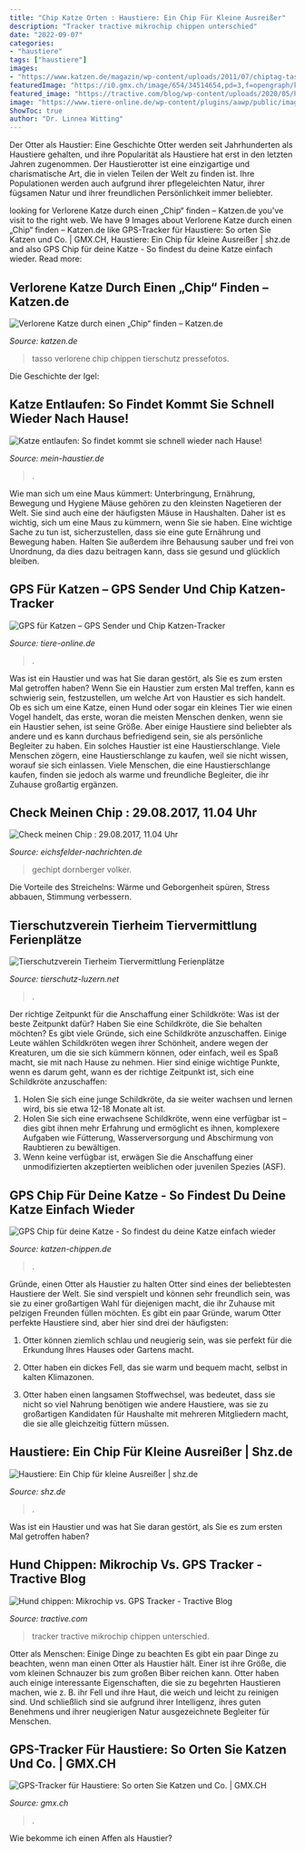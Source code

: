 ```yaml
---
title: "Chip Katze Orten : Haustiere: Ein Chip Für Kleine Ausreißer"
description: "Tracker tractive mikrochip chippen unterschied"
date: "2022-09-07"
categories:
- "haustiere"
tags: ["haustiere"]
images:
- "https://www.katzen.de/magazin/wp-content/uploads/2011/07/chiptag-tasso-tierschutz-tasso-pressefotos.jpg"
featuredImage: "https://i0.gmx.ch/image/654/34514654,pd=3,f=opengraph/katze.jpg"
featured_image: "https://tractive.com/blog/wp-content/uploads/2020/05/header_image_microchip_vs_gps-tracker-1-768x512.jpg"
image: "https://www.tiere-online.de/wp-content/plugins/aawp/public/image.php?url=aHR0cHM6Ly9tLm1lZGlhLWFtYXpvbi5jb20vaW1hZ2VzL0kvNTF0SDNLNk10WUwuanBn"
ShowToc: true
author: "Dr. Linnea Witting"
---
```



Der Otter als Haustier: Eine Geschichte
Otter werden seit Jahrhunderten als Haustiere gehalten, und ihre Popularität als Haustiere hat erst in den letzten Jahren zugenommen. Der Haustierotter ist eine einzigartige und charismatische Art, die in vielen Teilen der Welt zu finden ist. Ihre Populationen werden auch aufgrund ihrer pflegeleichten Natur, ihrer fügsamen Natur und ihrer freundlichen Persönlichkeit immer beliebter.

	

		
looking for Verlorene Katze durch einen „Chip“ finden – Katzen.de you've visit to the right web. We have 9 Images about Verlorene Katze durch einen „Chip“ finden – Katzen.de like GPS-Tracker für Haustiere: So orten Sie Katzen und Co. | GMX.CH, Haustiere: Ein Chip für kleine Ausreißer | shz.de and also GPS Chip für deine Katze - So findest du deine Katze einfach wieder. Read more:
		
    
## Verlorene Katze Durch Einen „Chip“ Finden – Katzen.de

<img loading=lazy src="https://www.katzen.de/magazin/wp-content/uploads/2011/07/chiptag-tasso-tierschutz-tasso-pressefotos.jpg" onerror="this.onerror=null;this.src='https://tse4.mm.bing.net/th?id=OIP.mz2inN_LN81LEADeptUkiwHaE-&amp;pid=15.1';" alt="Verlorene Katze durch einen „Chip“ finden – Katzen.de">

_Source: katzen.de_

>tasso verlorene chip chippen tierschutz pressefotos. 

	

Die Geschichte der Igel:

    
## Katze Entlaufen: So Findet Kommt Sie Schnell Wieder Nach Hause!

<img loading=lazy src="https://mediafiles.mein-haustier.de/wp-content/uploads/2021/05/shutterstock_309191846-Kopie-635x423.jpg" onerror="this.onerror=null;this.src='https://tse2.mm.bing.net/th?id=OIP.aRvbi23_eotbVJmmlx-NgQHaE7&amp;pid=15.1';" alt="Katze entlaufen: So findet kommt sie schnell wieder nach Hause!">

_Source: mein-haustier.de_

>. 

	

Wie man sich um eine Maus kümmert: Unterbringung, Ernährung, Bewegung und Hygiene
Mäuse gehören zu den kleinsten Nagetieren der Welt. Sie sind auch eine der häufigsten Mäuse in Haushalten. Daher ist es wichtig, sich um eine Maus zu kümmern, wenn Sie sie haben. Eine wichtige Sache zu tun ist, sicherzustellen, dass sie eine gute Ernährung und Bewegung haben. Halten Sie außerdem ihre Behausung sauber und frei von Unordnung, da dies dazu beitragen kann, dass sie gesund und glücklich bleiben.

    
## GPS Für Katzen – GPS Sender Und Chip Katzen-Tracker

<img loading=lazy src="https://www.tiere-online.de/wp-content/plugins/aawp/public/image.php?url=aHR0cHM6Ly9tLm1lZGlhLWFtYXpvbi5jb20vaW1hZ2VzL0kvNTF0SDNLNk10WUwuanBn" onerror="this.onerror=null;this.src='https://tse3.mm.bing.net/th?id=OIP.C3C5YtzFQ7y8C-X3zz9pAQHaHa&amp;pid=15.1';" alt="GPS für Katzen – GPS Sender und Chip Katzen-Tracker">

_Source: tiere-online.de_

>. 

	

Was ist ein Haustier und was hat Sie daran gestört, als Sie es zum ersten Mal getroffen haben?
Wenn Sie ein Haustier zum ersten Mal treffen, kann es schwierig sein, festzustellen, um welche Art von Haustier es sich handelt. Ob es sich um eine Katze, einen Hund oder sogar ein kleines Tier wie einen Vogel handelt, das erste, woran die meisten Menschen denken, wenn sie ein Haustier sehen, ist seine Größe. Aber einige Haustiere sind beliebter als andere und es kann durchaus befriedigend sein, sie als persönliche Begleiter zu haben. Ein solches Haustier ist eine Haustierschlange. Viele Menschen zögern, eine Haustierschlange zu kaufen, weil sie nicht wissen, worauf sie sich einlassen. Viele Menschen, die eine Haustierschlange kaufen, finden sie jedoch als warme und freundliche Begleiter, die ihr Zuhause großartig ergänzen.

    
## Check Meinen Chip : 29.08.2017, 11.04 Uhr

<img loading=lazy src="https://www.eichsfelder-nachrichten.de/_daten/cache/668_472931_0829_33355321.jpg" onerror="this.onerror=null;this.src='https://tse3.mm.bing.net/th?id=OIP.2_zmMxzS6jQR8ief5djpOAHaE7&amp;pid=15.1';" alt="Check meinen Chip : 29.08.2017, 11.04 Uhr">

_Source: eichsfelder-nachrichten.de_

>gechipt dornberger volker. 

	

Die Vorteile des Streichelns: Wärme und Geborgenheit spüren, Stress abbauen, Stimmung verbessern.

    
## Tierschutzverein Tierheim Tiervermittlung Ferienplätze

<img loading=lazy src="http://tierschutz-luzern.net/website/var/tmp/image-thumbnails/0/2205/thumb__b-imagetext/buesi_leipzig.jpeg" onerror="this.onerror=null;this.src='https://tse2.mm.bing.net/th?id=OIP.bFqwiBhAKiOvcDjE48aAAAHaJ4&amp;pid=15.1';" alt="Tierschutzverein Tierheim Tiervermittlung Ferienplätze">

_Source: tierschutz-luzern.net_

>. 

	

Der richtige Zeitpunkt für die Anschaffung einer Schildkröte: Was ist der beste Zeitpunkt dafür?
Haben Sie eine Schildkröte, die Sie behalten möchten? Es gibt viele Gründe, sich eine Schildkröte anzuschaffen. Einige Leute wählen Schildkröten wegen ihrer Schönheit, andere wegen der Kreaturen, um die sie sich kümmern können, oder einfach, weil es Spaß macht, sie mit nach Hause zu nehmen. Hier sind einige wichtige Punkte, wenn es darum geht, wann es der richtige Zeitpunkt ist, sich eine Schildkröte anzuschaffen:
1) Holen Sie sich eine junge Schildkröte, da sie weiter wachsen und lernen wird, bis sie etwa 12-18 Monate alt ist.
2) Holen Sie sich eine erwachsene Schildkröte, wenn eine verfügbar ist – dies gibt ihnen mehr Erfahrung und ermöglicht es ihnen, komplexere Aufgaben wie Fütterung, Wasserversorgung und Abschirmung von Raubtieren zu bewältigen.
3) Wenn keine verfügbar ist, erwägen Sie die Anschaffung einer unmodifizierten akzeptierten weiblichen oder juvenilen Spezies (ASF).

    
## GPS Chip Für Deine Katze - So Findest Du Deine Katze Einfach Wieder

<img loading=lazy src="https://www.katzen-chippen.de/wp-content/uploads/2015/11/gps-katzen-1024x768.jpg" onerror="this.onerror=null;this.src='https://tse2.mm.bing.net/th?id=OIP.ahdTt5YhxvI_1fD6bWjKRQHaFj&amp;pid=15.1';" alt="GPS Chip für deine Katze - So findest du deine Katze einfach wieder">

_Source: katzen-chippen.de_

>. 

	

Gründe, einen Otter als Haustier zu halten
Otter sind eines der beliebtesten Haustiere der Welt. Sie sind verspielt und können sehr freundlich sein, was sie zu einer großartigen Wahl für diejenigen macht, die ihr Zuhause mit pelzigen Freunden füllen möchten. Es gibt ein paar Gründe, warum Otter perfekte Haustiere sind, aber hier sind drei der häufigsten:
1) Otter können ziemlich schlau und neugierig sein, was sie perfekt für die Erkundung Ihres Hauses oder Gartens macht.

2) Otter haben ein dickes Fell, das sie warm und bequem macht, selbst in kalten Klimazonen.

3) Otter haben einen langsamen Stoffwechsel, was bedeutet, dass sie nicht so viel Nahrung benötigen wie andere Haustiere, was sie zu großartigen Kandidaten für Haushalte mit mehreren Mitgliedern macht, die sie alle gleichzeitig füttern müssen.

    
## Haustiere: Ein Chip Für Kleine Ausreißer | Shz.de

<img loading=lazy src="https://www.shz.de/img/elmshorner-nachrichten/crop197946/293639707-cv16_9-w596/2012-07-17-katze-voelz.jpg" onerror="this.onerror=null;this.src='https://tse1.mm.bing.net/th?id=OIP.EeL6nYHuePD7TqvkCTS_pQHaEK&amp;pid=15.1';" alt="Haustiere: Ein Chip für kleine Ausreißer | shz.de">

_Source: shz.de_

>. 

	

Was ist ein Haustier und was hat Sie daran gestört, als Sie es zum ersten Mal getroffen haben?

    
## Hund Chippen: Mikrochip Vs. GPS Tracker - Tractive Blog

<img loading=lazy src="https://tractive.com/blog/wp-content/uploads/2020/05/header_image_microchip_vs_gps-tracker-1-768x512.jpg" onerror="this.onerror=null;this.src='https://tse4.mm.bing.net/th?id=OIP.DIaLehkbgiVjvwQGY0oezAHaE8&amp;pid=15.1';" alt="Hund chippen: Mikrochip vs. GPS Tracker - Tractive Blog">

_Source: tractive.com_

>tracker tractive mikrochip chippen unterschied. 

	

Otter als Menschen: Einige Dinge zu beachten
Es gibt ein paar Dinge zu beachten, wenn man einen Otter als Haustier hält. Einer ist ihre Größe, die vom kleinen Schnauzer bis zum großen Biber reichen kann. Otter haben auch einige interessante Eigenschaften, die sie zu begehrten Haustieren machen, wie z. B. ihr Fell und ihre Haut, die weich und leicht zu reinigen sind. Und schließlich sind sie aufgrund ihrer Intelligenz, ihres guten Benehmens und ihrer neugierigen Natur ausgezeichnete Begleiter für Menschen.

    
## GPS-Tracker Für Haustiere: So Orten Sie Katzen Und Co. | GMX.CH

<img loading=lazy src="https://i0.gmx.ch/image/654/34514654,pd=3,f=opengraph/katze.jpg" onerror="this.onerror=null;this.src='https://tse1.mm.bing.net/th?id=OIP.M0MfV-gNsNikJFHOeKzOqwHaD4&amp;pid=15.1';" alt="GPS-Tracker für Haustiere: So orten Sie Katzen und Co. | GMX.CH">

_Source: gmx.ch_

>. 

	

Wie bekomme ich einen Affen als Haustier?

